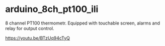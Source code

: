 # arduino_8ch_pt100_ili
8 channel PT100 thermometr. Equipped with touchable screen, alarms and relay for output control.

https://youtu.be/BTzUq94cTyQ

